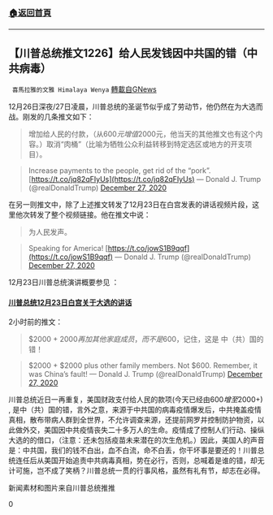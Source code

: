 ###  [:house:返回首頁](https://github.com/ourhimalayas/txt)
---

## 【川普总统推文1226】给人民发钱因中共国的错（中共病毒）
` 喜馬拉雅的文雅 Himalaya Wenya` [轉載自GNews](https://gnews.org/zh-hans/688783/)

12月26日深夜/27日凌晨，川普总统的圣诞节似乎成了劳动节，他仍然在为大选而战。刚发的几条推文如下：



> 增加给人民的付款，（从$600元增值$2000元，他当天的其他推文也有这个内容。）取消“肉桶”（比喻为牺牲公众利益转移到特定选区或地方的开支项目）。





> Increase payments to the people, get rid of the “pork”. [https://t.co/jq82qFIyUs](https://t.co/jq82qFIyUs)
> — Donald J. Trump (@realDonaldTrump) [December 27, 2020](https://twitter.com/realDonaldTrump/status/1343068648118874113?ref_src=twsrc%5Etfw)



在另一则推文中，除了上述推文转发了12月23日在白宫发表的讲话视频片段，这里他次转发了整个视频链接。他在推文中说：


> 为人民发声。




> Speaking for America! [https://t.co/jowS1B9qqf](https://t.co/jowS1B9qqf)
> — Donald J. Trump (@realDonaldTrump) [December 27, 2020](https://twitter.com/realDonaldTrump/status/1343068273827577861?ref_src=twsrc%5Etfw)



12月23日川普总统演讲概要参见 ：

#### [川普总统12月23日白宫关于大选的讲话](https://gnews.org/zh-hans/679870/)

2小时前的推文：


> $2000 + $2000 再加其他家庭成员，而不是$600，记住，这是 中（共）国的错！




> $2000 + $2000 plus other family members. Not $600. Remember, it was China’s fault!
> — Donald J. Trump (@realDonaldTrump) [December 27, 2020](https://twitter.com/realDonaldTrump/status/1343027900740734976?ref_src=twsrc%5Etfw)



川普总统近日一再重复，美国财政支付给人民的款项(今天已经由$600增至$2000+) , 是中（共）国的错，言外之意，来源于中共国的病毒疫情爆发后，中共掩盖疫情真相，散布带病人群到全世界，不允许调查来源，还提前网罗并控制防护物资，以此做外交，美国因中共疫情丧失二十多万人的生命。疫情成了控制人们行动、操纵大选的的借口，（注意：还未包括疫苗未来潜在的次生危机。）因此，美国人的声音是：中共国，我们的钱不白出，血不白流，命不白丢，你干坏事是要还的！川普总统连任后从美国开始追责中共病毒真相，势在必行，否则，总喊着是谁的错，却无计可施，岂不成了笑柄？川普总统一贯的行事风格，虽然有礼有节，却志在必得。



新闻素材和图片来自川普总统推推



0
